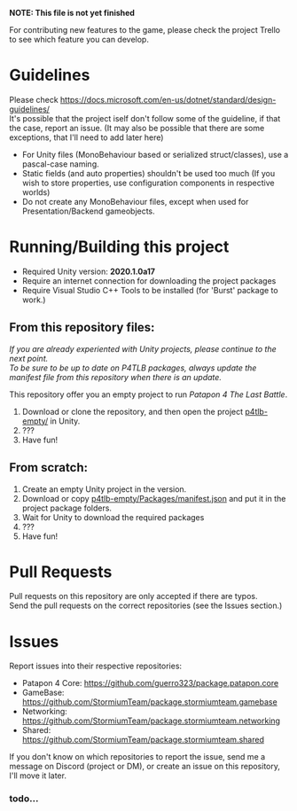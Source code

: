 **NOTE: This file is not yet finished** 

For contributing new features to the game, please check the project Trello to see which feature you can develop.

# Guidelines

Please check https://docs.microsoft.com/en-us/dotnet/standard/design-guidelines/    
It's possible that the project iself don't follow some of the guideline, if  that the case, report an issue.
(It may also be possible that there are some exceptions, that I'll need to add later here)

- For Unity files (MonoBehaviour based or serialized struct/classes), use a pascal-case naming.
- Static fields (and auto properties) shouldn't be used too much (If you wish to store properties, use configuration components in respective worlds)
- Do not create any MonoBehaviour files, except when used for Presentation/Backend gameobjects. 

# Running/Building this project

- Required Unity version: **2020.1.0a17**
- Require an internet connection for downloading the project packages
- Require Visual Studio C++ Tools to be installed (for 'Burst' package to work.)

## From this repository files:
*If you are already experiented with Unity projects, please continue to the next point.*  
*To be sure to be up to date on P4TLB packages, always update the manifest file from this repository when there is an update.*

This repository offer you an empty project to run *Patapon 4 The Last Battle*.  
1. Download or clone the repository, and then open the project [p4tlb-empty/](p4tlb-empty) in Unity.
2. ???
3. Have fun!

## From scratch:
1. Create an empty Unity project in the version.
2. Download or copy [p4tlb-empty/Packages/manifest.json](p4tlb-empty/Packages/manifest.json) and put it in the project package folders. 
3. Wait for Unity to download the required packages
4. ???
5. Have fun!

# Pull Requests
Pull requests on this repository are only accepted if there are typos.  
Send the pull requests on the correct repositories (see the Issues section.)

# Issues
Report issues into their respective repositories:
- Patapon 4 Core: https://github.com/guerro323/package.patapon.core
- GameBase: https://github.com/StormiumTeam/package.stormiumteam.gamebase
- Networking: https://github.com/StormiumTeam/package.stormiumteam.networking
- Shared: https://github.com/StormiumTeam/package.stormiumteam.shared

If you don't know on which repositories to report the issue, send me a message on Discord (project or DM), or create an issue on this repository, I'll move it later.

### todo...